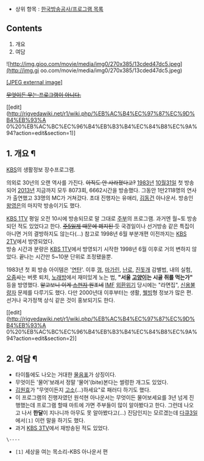   * 상위 항목 : [한국방송공사/프로그램 목록](%ED%95%9C%EA%B5%AD%EB%B0%A9%EC%86%A1%EA%B3%B5%EC%82%AC/%ED%94%84%EB%A1%9C%EA%B7%B8%EB%9E%A8%20%EB%AA%A9%EB%A1%9D.md)  

## Contents

    

1. 개요 
2. 여담 

  

![http://img.gioo.com/movie/media/img0/270x385/13cded47dc5.jpeg](http://img.gi
oo.com/movie/media/img0/270x385/13cded47dc5.jpeg)

[[JPEG external
image]](http://img.gioo.com/movie/media/img0/270x385/13cded47dc5.jpeg)

  
<del>[무엇이든 무는 프로그램이 아니다.](%EB%A3%A8%EC%9D%B4%EC%8A%A4%20%EC%88%98%EC%95%84%EB%A0%88%EC%A6%88.md)</del>

[[edit](http://rigvedawiki.net/r1/wiki.php/%EB%AC%B4%EC%97%87%EC%9D%B4%EB%93%A
0%20%EB%AC%BC%EC%96%B4%EB%B3%B4%EC%84%B8%EC%9A%94?action=edit&section=1)]

## 1. 개요 ¶

[KBS](KBS.md)의 생활정보 장수프로그램.

  

의외로 30년의 오랜 역사를 가진다. <del>아직도 안 사라졌다고?</del> [1983년](1983%EB%85%84.md) [10월31일](10%EC%9B%94%2031%EC%9D%BC.md) 첫 방송되어 [2013년](2013%EB%85%84.md) 지금까지
모두 8073회, 6662시간을 방송했다. 그동안 1만2118명의 연사가 출연했고 33명의 MC가 거쳐갔다. 초대 진행자는 유애리,
[김동건](%EA%B9%80%EB%8F%99%EA%B1%B4.md) 아나운서. 방송인
[왕영은](%EC%99%95%EC%98%81%EC%9D%80.md)의 마지막 방송이기도 했다.

  

[KBS 1TV](KBS%201TV.md) 평일 오전 10시에 방송되므로 말 그대로
[주부](%EC%A3%BC%EB%B6%80.md)의 프로그램. 과거엔 월~토 방송되던 적도 있었다고 한다.
<del>[주5일제](%EC%A3%BC5%EC%9D%BC%EC%A0%9C.md) 때문에 폐지된 듯</del> 국경일이나 선거방송 같은
특집이 아니면 거의 결방하지도 않는다(...) 참고로 1998년 6월 부분개편 이전까지는 [KBS 2TV](KBS%202TV.md)에서
방영되었다.  
방송 시간과 분량은 [KBS 1TV](KBS%201TV.md)에서 방영되기 시작한 1998년 6월 이후로 거의 변하지 않았다. 끝나는
시간만 5~10분 단위로 조정됐을뿐.

  

1983년 첫 회 방송 아이템은 '[연탄](%EC%97%B0%ED%83%84.md)'. 이후 [껌](%EA%BB%8C.md),
[마가린](%EB%A7%88%EA%B0%80%EB%A6%B0.md), [난로](%EB%82%9C%EB%A1%9C.md),
[진돗개](%EC%A7%84%EB%8F%97%EA%B0%9C.md) 감별법, 내의 실험,
[오줌](%EC%98%A4%EC%A4%8C.md)싸는 버릇 퇴치,
[노래방](%EB%85%B8%EB%9E%98%EB%B0%A9.md)에서 재미있게 노는 법, **"서울
[고양이](%EA%B3%A0%EC%96%91%EC%9D%B4.md)는 시골 쥐를 먹는가"** 등을 방영했다. <del>알고보니 이게
[스펀지](%EC%8A%A4%ED%8E%80%EC%A7%80.md) 원조네</del> [IMF](IMF.md)
[외환위기](%EC%99%B8%ED%99%98%EC%9C%84%EA%B8%B0.md) 당시에는 "라면집",
[신용불량자](%EC%8B%A0%EC%9A%A9%EB%B6%88%EB%9F%89%EC%9E%90.md) 문제를 다루기도 했다. 다만
2000년대 이후부터는 생활, [웰빙](%EC%9B%B0%EB%B9%99.md)형 정보가 많은 편. 선거나 국가정책 상식 같은 것이
홍보되기도 한다.

  

[[edit](http://rigvedawiki.net/r1/wiki.php/%EB%AC%B4%EC%97%87%EC%9D%B4%EB%93%A
0%20%EB%AC%BC%EC%96%B4%EB%B3%B4%EC%84%B8%EC%9A%94?action=edit&section=2)]

## 2. 여담 ¶

  * 타이틀에도 나오는 거대한 [물음표](%EB%AC%BC%EC%9D%8C%ED%91%9C.md)가 상징이다.
  * 무엇이든 '물어'보래서 정말 '물어'(bite)본다는 썰렁한 개그도 있었다.
  * [김원효](%EA%B9%80%EC%9B%90%ED%9A%A8.md)가 "무엇이든지 [고소](%EA%B3%A0%EC%86%8C.md)(...)하세요"로 패러디 하기도 했다. 
  * 이 프로그램의 진행자였던 원석현 아나운서는 무엇이든 물어보세요를 3년 넘게 진행했는데 프로그램 할때 마트에 가면 주부들이 많이 알아봤다고 한다. 그런데 나오고 나서 **한달**이 지나니까 아무도 못 알아봤다고(...) 진담인지는 모르겠는데 [다큐3일](%EB%8B%A4%ED%81%903%EC%9D%BC.md)에서`[1]` 이런 말을 하기도 했다.
  * 과거 [KBS 3TV](KBS%203TV.md)에서 재방송된 적도 있었다.

`\----`

  * `[1]` 세상을 여는 목소리-KBS 아나운서 편

